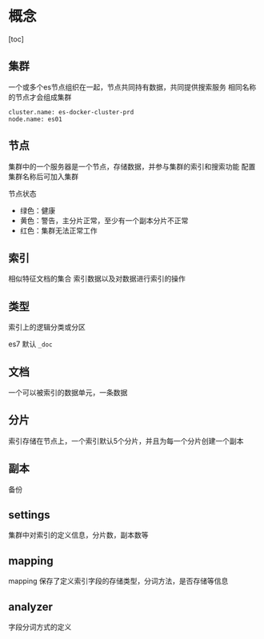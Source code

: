 # 概念

[toc]

## 集群

一个或多个es节点组织在一起，节点共同持有数据，共同提供搜索服务
相同名称的节点才会组成集群

```text
cluster.name: es-docker-cluster-prd
node.name: es01
```

## 节点

集群中的一个服务器是一个节点，存储数据，并参与集群的索引和搜索功能
配置集群名称后可加入集群

节点状态

- 绿色：健康
- 黄色：警告，主分片正常，至少有一个副本分片不正常
- 红色：集群无法正常工作

## 索引

相似特征文档的集合
索引数据以及对数据进行索引的操作

## 类型

索引上的逻辑分类或分区

es7 默认 `_doc`

## 文档

一个可以被索引的数据单元，一条数据

## 分片

索引存储在节点上，一个索引默认5个分片，并且为每一个分片创建一个副本

## 副本

备份

## settings

集群中对索引的定义信息，分片数，副本数等

## mapping

mapping 保存了定义索引字段的存储类型，分词方法，是否存储等信息

## analyzer

字段分词方式的定义
